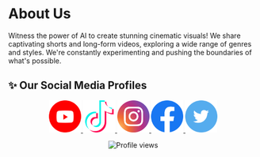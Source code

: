 # About Us
Witness the power of AI to create stunning cinematic visuals! We share captivating shorts and long-form videos, exploring a wide range of genres and styles. We're constantly experimenting and pushing the boundaries of what's possible. 

## ✨ Our Social Media Profiles
<p align="center">
	<a href="http://youtube.com/@Phlogix" target="_blank">
		<img src="https://raw.githubusercontent.com/Phlogix/Social-Icons/main/SVG/Colorful/Youtube.svg" alt="YouTube" width="65" height="65">
	</a>
    <a href="https://www.tiktok.com/@phlogix" target="_blank">
	    <img src="https://raw.githubusercontent.com/Phlogix/Social-Icons/main/SVG/Colorful/Tik Tok.svg" alt="TikTok" width="65" height="65">
	</a>
    <a href="https://www.instagram.com/phlogix" target="_blank">
	    <img src="https://raw.githubusercontent.com/Phlogix/Social-Icons/main/SVG/Colorful/Instagram.svg" alt="Instagram" width="65" height="65">
	</a>
	<a href="https://www.facebook.com/Phlogix" target="_blank">
	    <img src="https://raw.githubusercontent.com/Phlogix/Social-Icons/main/SVG/Colorful/Facebook.svg" alt="Facebook" width="65" height="65">
	</a>
	<a href="https://x.com/phlogix" target="_blank">
	    <img src="https://raw.githubusercontent.com/Phlogix/Social-Icons/main/SVG/Colorful/Twitter.svg" alt="X" width="65" height="65">
	</a>
</p>

<p align="center">
  <img src="https://komarev.com/ghpvc/?username=phlogix&style=for-the-badge" alt="Profile views" />
</p>
